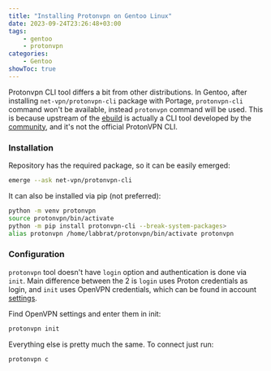 ```yaml
---
title: "Installing Protonvpn on Gentoo Linux"
date: 2023-09-24T23:26:48+03:00
tags:
    - gentoo
    - protonvpn
categories:
    - Gentoo
showToc: true
---
```


Protonvpn CLI tool differs a bit from other distributions. 
In Gentoo, after installing `net-vpn/protonvpn-cli` package 
with Portage, `protonvpn-cli` command won't be available, 
instead `protonvpn` command will be used. This is because 
upstream of the 
[ebuild](https://packages.gentoo.org/packages/net-vpn/protonvpn-cli) 
is actually a CLI tool developed by the 
[community](https://github.com/Rafficer/linux-cli-community), 
and it's not the official ProtonVPN CLI.  

### Installation
Repository has the required package, so it can be easily emerged:
```bash
emerge --ask net-vpn/protonvpn-cli
```

It can also be installed via pip (not preferred):
```bash
python -m venv protonvpn
source protonvpn/bin/activate
python -m pip install protonvpn-cli --break-system-packages>
alias protonvpn /home/labbrat/protonvpn/bin/activate protonvpn
```

### Configuration
`protonvpn` tool doesn't have `login` option and authentication 
is done via `init`. Main difference between the 2 is `login` uses 
Proton credentials as login, and `init` uses OpenVPN credentials, 
which can be found in account [settings](https://account.protonvpn.com/account).  

Find OpenVPN settings and enter them in init:
```bash
protonvpn init
```

Everything else is pretty much the same. To connect just run:
```bash
protonvpn c
```
